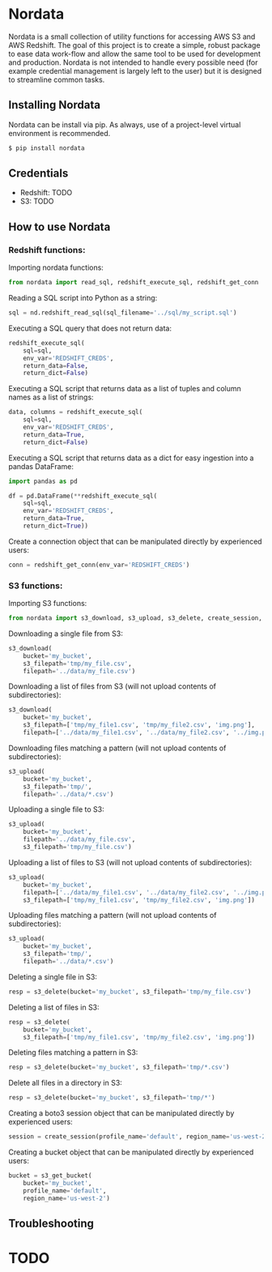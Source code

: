 # Nordata

Nordata is a small collection of utility functions for accessing AWS S3 and AWS Redshift. The goal of this project is to create a simple, robust package to ease data work-flow and allow the same tool to be used for development and production. Nordata is not intended to handle every possible need (for example credential management is largely left to the user) but it is designed to streamline common tasks.

## Installing Nordata
Nordata can be install via pip. As always, use of a project-level virtual environment is recommended.

```bash
$ pip install nordata
```

## Credentials
- Redshift: TODO
- S3: TODO

## How to use Nordata
### Redshift functions:
Importing nordata functions:
```python
from nordata import read_sql, redshift_execute_sql, redshift_get_conn
```
Reading a SQL script into Python as a string:
```python
sql = nd.redshift_read_sql(sql_filename='../sql/my_script.sql')
```
Executing a SQL query that does not return data:
```python
redshift_execute_sql(
    sql=sql,
    env_var='REDSHIFT_CREDS',
    return_data=False,
    return_dict=False)
```
Executing a SQL script that returns data as a list of tuples and column names as a list of strings:
```python
data, columns = redshift_execute_sql(
    sql=sql,
    env_var='REDSHIFT_CREDS',
    return_data=True,
    return_dict=False)
```
Executing a SQL script that returns data as a dict for easy ingestion into a pandas DataFrame:
```python
import pandas as pd

df = pd.DataFrame(**redshift_execute_sql(
    sql=sql,
    env_var='REDSHIFT_CREDS',
    return_data=True,
    return_dict=True))
```
Create a connection object that can be manipulated directly by experienced users:
```python
conn = redshift_get_conn(env_var='REDSHIFT_CREDS')
```
### S3 functions:
Importing S3 functions:
```python
from nordata import s3_download, s3_upload, s3_delete, create_session, s3_get_bucket
```
Downloading a single file from S3:
```python
s3_download(
    bucket='my_bucket',
    s3_filepath='tmp/my_file.csv',
    filepath='../data/my_file.csv')
```
Downloading a list of files from S3 (will not upload contents of subdirectories):
```python
s3_download(
    bucket='my_bucket',
    s3_filepath=['tmp/my_file1.csv', 'tmp/my_file2.csv', 'img.png'],
    filepath=['../data/my_file1.csv', '../data/my_file2.csv', '../img.png'])
```
Downloading files matching a pattern (will not upload contents of subdirectories):
```python
s3_upload(
    bucket='my_bucket',
    s3_filepath='tmp/',
    filepath='../data/*.csv')
```
Uploading a single file to S3:
```python
s3_upload(
    bucket='my_bucket',
    filepath='../data/my_file.csv',
    s3_filepath='tmp/my_file.csv')
```
Uploading a list of files to S3 (will not upload contents of subdirectories):
```python
s3_upload(
    bucket='my_bucket',
    filepath=['../data/my_file1.csv', '../data/my_file2.csv', '../img.png'],
    s3_filepath=['tmp/my_file1.csv', 'tmp/my_file2.csv', 'img.png'])
```
Uploading files matching a pattern (will not upload contents of subdirectories):
```python
s3_upload(
    bucket='my_bucket',
    s3_filepath='tmp/',
    filepath='../data/*.csv')
```
Deleting a single file in S3:
```python
resp = s3_delete(bucket='my_bucket', s3_filepath='tmp/my_file.csv')
```
Deleting a list of files in S3:
```python
resp = s3_delete(
    bucket='my_bucket',
    s3_filepath=['tmp/my_file1.csv', 'tmp/my_file2.csv', 'img.png'])
```
Deleting files matching a pattern in S3:
```python
resp = s3_delete(bucket='my_bucket', s3_filepath='tmp/*.csv')
```
Delete all files in a directory in S3:
```python
resp = s3_delete(bucket='my_bucket', s3_filepath='tmp/*')
```
Creating a boto3 session object that can be manipulated directly by experienced users:
```python
session = create_session(profile_name='default', region_name='us-west-2')
```
Creating a bucket object that can be manipulated directly by experienced users:
```python
bucket = s3_get_bucket(
    bucket='my_bucket',
    profile_name='default',
    region_name='us-west-2')
```

## Troubleshooting
# TODO